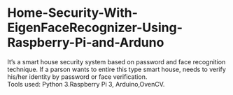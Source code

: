# Home-Security-With-EigenFaceRecognizer-Using-Raspberry-Pi-and-Arduno
It’s a smart house security system based on password and face recognition technique. If a parson wants to entire this type smart house, needs to verify his/her identity by password or face verification.  
Tools used: Python 3.Raspberry Pi 3, Arduino,OvenCV.

